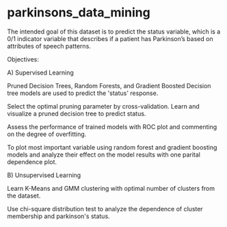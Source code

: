 # parkinsons_data_mining

The intended goal of this dataset is to predict the status variable, which is a 0/1 indicator variable that describes if a patient has Parkinson’s based on attributes of speech 
patterns. 

Objectives:

A) Supervised Learning

  Pruned Decision Trees, Random Forests, and Gradient Boosted Decision tree models are used to predict the 'status' response.
  
  Select the optimal pruning parameter by cross-validation. Learn and visualize a pruned decision tree to predict status.
  
  Assess the performance of trained models with ROC plot and commenting on the degree of overfitting.
  
  To plot most important variable using random forest and gradient boosting models and analyze their effect on the model results with one parital dependence plot.

B) Unsupervised Learning 

  Learn K-Means and GMM clustering with optimal number of clusters from the dataset.
  
  Use chi-square distribution test to analyze the dependence of cluster membership and parkinson's status.
  
